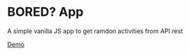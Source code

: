# BORED? App 

A simple vanilla JS app to get ramdon activities from API rest

[Demo](https://bored-app-seven.vercel.app/)
